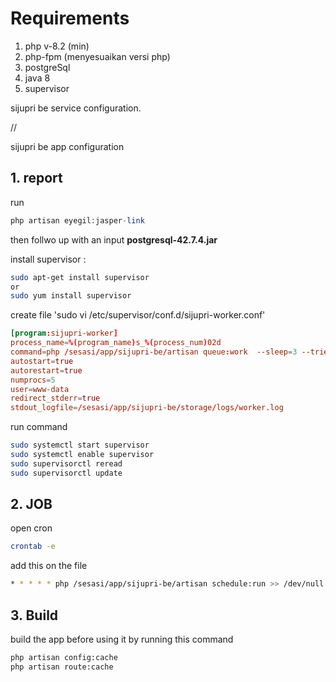 # Requirements
1. php v-8.2 (min)
2. php-fpm (menyesuaikan versi php)
3. postgreSql
4. java 8
5. supervisor

sijupri be service configuration.

//

sijupri be app configuration

## 1. **report**
run 
```php 
php artisan eyegil:jasper-link
```
then follwo up with an input **postgresql-42.7.4.jar**

install supervisor :
```sh
sudo apt-get install supervisor
or
sudo yum install supervisor
```

create file 'sudo vi /etc/supervisor/conf.d/sijupri-worker.conf'
```conf
[program:sijupri-worker]
process_name=%(program_name)s_%(process_num)02d
command=php /sesasi/app/sijupri-be/artisan queue:work  --sleep=3 --tries=3 
autostart=true
autorestart=true
numprocs=5
user=www-data
redirect_stderr=true
stdout_logfile=/sesasi/app/sijupri-be/storage/logs/worker.log
```

run command 
```sh
sudo systemctl start supervisor
sudo systemctl enable supervisor
sudo supervisorctl reread
sudo supervisorctl update
```

## 2. **JOB**
open cron
```sh
crontab -e
```
add this on the file
```sh
* * * * * php /sesasi/app/sijupri-be/artisan schedule:run >> /dev/null 2>&1
```

## 3. **Build**
build the app before using it by running this command
```sh
php artisan config:cache
php artisan route:cache
```
